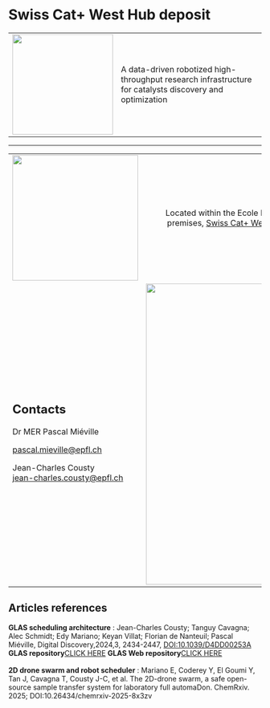 # Swiss Cat+ West Hub deposit
<table style="border-collapse: collapse; border: none;">
    <tr>
        <td><img width="200px" src="https://images.squarespace-cdn.com/content/v1/6012a0a1f4c67c587a8eff67/d7731755-2fa3-4548-bf1e-5a25182d67ae/Combined+Logo+CAT-ETH-EPFL+%282%29.png?format=1500w"></td>
        <td>A data-driven robotized high-throughput research infrastructure for catalysts discovery and optimization</td>
    </tr>
</table>

<hr />

<table style="border-collapse: collapse; border: none;">
    <tr>
        <td>
            <a href="https://www.epfl.ch/research/facilities/swisscat/">
                <img width="250px" src="https://images.squarespace-cdn.com/content/v1/6012a0a1f4c67c587a8eff67/1612194758597-UAVG9IIBRMXHMYQXDAF3/EPFL_campus_2017-1920x1080.jpg">
            </a>
        </td>
        <td>
            <div style="text-align: center">Located within the Ecole Polytechnique Federale de Lausanne (EPFL) premises, <a href="https://www.epfl.ch/research/facilities/swisscat/">Swiss Cat+ West hub</a> focuses on <b>homogeneous</b> catalysis.</div>
        </td>
    </tr>
    <tr>
        <td>
            <h2>Contacts</h2>
            <div>
            Dr MER Pascal Miéville
            </div>
            <a href="mailto:pascal.mieville@epfl.ch"><p>pascal.mieville@epfl.ch</p></a>
            <div>
            Jean-Charles Cousty
            </div>
            <a href="mailto:jean-charles.cousty@epfl.ch">jean-charles.cousty@epfl.ch</a>
        </td>
        <td>
        <a href="https://www.epfl.ch/research/facilities/swisscat/">
                <img width="600px" src="https://www.epfl.ch/research/facilities/swisscat/wp-content/uploads/Tout-labo-3D-Cad-1024x248.png">
            </a>
        </td>
    </tr>
</table>

<div>
    <h2>Articles references</h2>
    <div></div>
    <div>
    <b>GLAS scheduling architecture</b> : Jean-Charles Cousty; Tanguy Cavagna; Alec Schmidt; Edy Mariano; Keyan Villat; Florian de Nanteuil; Pascal Miéville, Digital Discovery,2024,3, 2434-2447, <a href="https://www.doi.org/10.1039/d4dd00253a">DOI:10.1039/D4DD00253A</a>
    <b>GLAS repository</b><a href="https://github.com/swisscatplus/glas">CLICK HERE</a>
    <b>GLAS Web repository</b><a href="https://github.com/swisscatplus/glas-web-client">CLICK HERE</a>
    </div>
    <br>
    <div>
    <b>2D drone swarm and robot scheduler</b> : Mariano E, Coderey Y, El Goumi Y, Tan J, Cavagna T, Cousty J-C, et al. The 2D-drone swarm, a safe open-source sample transfer system for laboratory full automaDon. ChemRxiv. 2025; DOI:10.26434/chemrxiv-2025-8x3zv
    </div>
</div>
